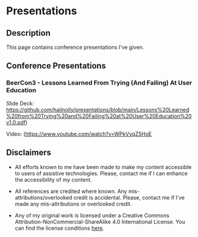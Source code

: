# Presentations 
## Description

This page contains conference presentations I've given.

## Conference Presentations
### BeerCon3 - Lessons Learned From Trying (And Failing) At User Education

Slide Deck: https://github.com/hailnolly/presentations/blob/main/Lessons%20Learned%20from%20Trying%20and%20Failing%20at%20User%20Education%20v1.0.pdf)

Video: (https://www.youtube.com/watch?v=WPkVyqZ5HoE

## Disclaimers

* All efforts known to me have been made to make my content accessible to users of assistive technologies. Please, contact me if I can enhance the accessibility of my content.

* All references are credited where known. Any mis-attributions/overlooked credit is accidental. Please, contact me if I've made any mis-attributions or overlooked credit.

* Any of my original work is licensed under a Creative Commons Attribution-NonCommercial-ShareAlike 4.0 International License. You can find the license conditions [here](https://github.com/hailnolly/presentations/blob/main/Creative%20Commons%20Attribution-NonCommercial-ShareAlike%204.0%20International%20Public%20License.txt).
